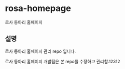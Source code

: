 # rosa-homepage
로사 동아리 홈페이지

## 설명
로사 동아리 홈페이지 관리 repo 입니다.

로사 동아리 홈페이지 개발팀은 본 repo를 수정하고 관리함.12312

